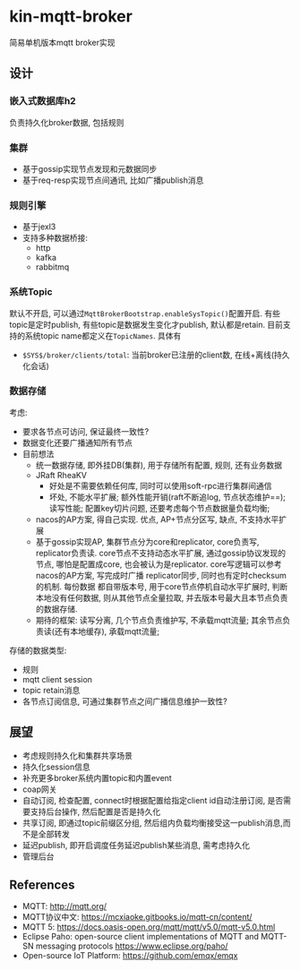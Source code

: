 # kin-mqtt-broker

简易单机版本mqtt broker实现

## 设计

### 嵌入式数据库h2

负责持久化broker数据, 包括规则

### 集群

* 基于gossip实现节点发现和元数据同步
* 基于req-resp实现节点间通讯, 比如广播publish消息

[//]: # (* 节点分为两种角色)

[//]: # (  * core: 负责数据写入和持久化, 这些数据以brokerId来区分, 各自broker仅仅更新属于自己的数据, 如果接收到修改其他broker数据的请求,)

[//]: # (    则路由到指定broker中完成更新操作. 同时, 内存中也会维护其余broker的数据, 用于管理台访问. 通过这样子设计保证core节点间)

[//]: # (    的数据一致性)

[//]: # (  * replicator: 仅仅从core节点拉取相关数据, 并维护在内存中)

[//]: # (* 集群部署时, core节点一般不承担mqtt消息流量, 仅仅担任管理台职责, 负责后台人员对core节点进行新增规则等操作;)

[//]: # (  而replicator节点)

[//]: # (  则主要承担mqtt消息流量, 负责与mqtt client连接. 哪怕所有core节点崩溃, 集群任然可以工作, 只是丢失了管理台功能.)

### 规则引擎

* 基于jexl3
* 支持多种数据桥接:
  * http
  * kafka
  * rabbitmq

### 系统Topic

默认不开启, 可以通过`MqttBrokerBootstrap.enableSysTopic()`配置开启. 有些topic是定时publish, 有些topic是数据发生变化才publish,
默认都是retain.
目前支持的系统topic name都定义在`TopicNames`. 具体有

* `$SYS$/broker/clients/total`: 当前broker已注册的client数, 在线+离线(持久化会话)

### 数据存储

考虑:

* 要求各节点可访问, 保证最终一致性?
* 数据变化还要广播通知所有节点
* 目前想法
  * 统一数据存储, 即外挂DB(集群), 用于存储所有配置, 规则, 还有业务数据
  * JRaft RheaKV
    * 好处是不需要依赖任何库, 同时可以使用soft-rpc进行集群间通信
    * 坏处, 不能水平扩展; 额外性能开销(raft不断追log, 节点状态维护==); 读写性能; 配置key切片问题, 还要考虑每个节点数据量负载均衡;
  * nacos的AP方案, 得自己实现. 优点, AP+节点分区写, 缺点, 不支持水平扩展
  * 基于gossip实现AP, 集群节点分为core和replicator, core负责写, replicator负责读. core节点不支持动态水平扩展,
    通过gossip协议发现的节点,
    哪怕是配置成core, 也会被认为是replicator. core写逻辑可以参考nacos的AP方案, 写完成时广播 replicator同步,
    同时也有定时checksum的机制. 每份数据
    都自带版本号, 用于core节点停机自动水平扩展时, 判断本地没有任何数据, 则从其他节点全量拉取, 并去版本号最大且本节点负责的数据存储.
  * 期待的框架: 读写分离, 几个节点负责维护写, 不承载mqtt流量; 其余节点负责读(还有本地缓存), 承载mqtt流量;

存储的数据类型:
* 规则
* mqtt client session
* topic retain消息
* 各节点订阅信息, 可通过集群节点之间广播信息维护一致性?

## 展望

* 考虑规则持久化和集群共享场景
* 持久化session信息
* 补充更多broker系统内置topic和内置event
* coap网关
* 自动订阅, 检查配置, connect时根据配置给指定client id自动注册订阅, 是否需要支持后台操作, 然后配置是否是持久化
* 共享订阅, 即通过topic前缀区分组, 然后组内负载均衡接受这一publish消息,而不是全部转发
* 延迟publish, 即开启调度任务延迟publish某些消息, 需考虑持久化
* 管理后台

## References

* MQTT: http://mqtt.org/
* MQTT协议中文: https://mcxiaoke.gitbooks.io/mqtt-cn/content/
* MQTT 5: https://docs.oasis-open.org/mqtt/mqtt/v5.0/mqtt-v5.0.html
* Eclipse Paho: open-source client implementations of MQTT and MQTT-SN messaging protocols https://www.eclipse.org/paho/
* Open-source IoT Platform: https://github.com/emqx/emqx
